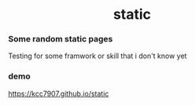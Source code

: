 <h1 align=center> static</h1>

### Some random static pages

Testing for some framwork or skill that i don't know yet 

### demo
https://kcc7907.github.io/static
